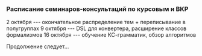 
### Расписание семинаров-консультаций по курсовым и ВКР 

2 октября --- окончательное распределение тем + переписывание в полугруппах
9 октября --- DSL для конвертера, расширение классов формализмов
16 октября --- обучение КС-грамматик, обзор алгоритмов

Продолжение следует...
